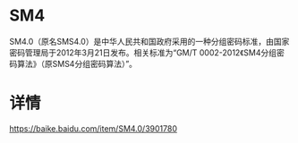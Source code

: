 # SM4
SM4.0（原名SMS4.0）是中华人民共和国政府采用的一种分组密码标准，由国家密码管理局于2012年3月21日发布。相关标准为“GM/T 0002-2012《SM4分组密码算法》（原SMS4分组密码算法）”。

# 详情
https://baike.baidu.com/item/SM4.0/3901780

